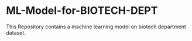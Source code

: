 # ML-Model-for-BIOTECH-DEPT
This Repository contains a machine learning model on biotech department dataset.
